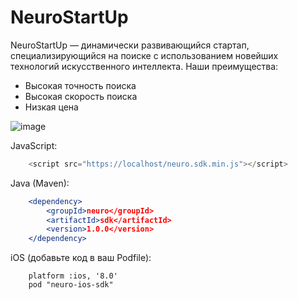 # NeuroStartUp
NeuroStartUp — динамически развивающийся стартап, специализирующийся на поиске с использованием новейших технологий искусственного интеллекта. Наши преимущества:

* Высокая точность поиска
* Высокая скорость поиска
* Низкая цена
 
![image](https://camo.githubusercontent.com/ace14ee894d150192a7b05b12410738aa65528da742bbce69315a5f441320ea7/68747470733a2f2f692e696d6775722e636f6d2f495a4f525769492e706e67)

JavaScript:
```javaScript
    <script src="https://localhost/neuro.sdk.min.js"></script>
```    

Java (Maven):
```apache maven
    <dependency>
        <groupId>neuro</groupId>
        <artifactId>sdk</artifactId>
        <version>1.0.0</version>
    </dependency>
```

iOS (добавьте код в ваш Podfile):
```
    platform :ios, '8.0'
    pod "neuro-ios-sdk"
```    